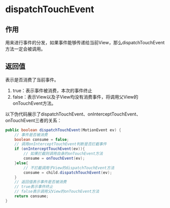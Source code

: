 # dispatchTouchEvent

## 作用
用来进行事件的分发，如果事件能够传递给当前View，那么dispatchTouchEvent方法一定会被调用。

## 返回值
表示是否消费了当前事件。
1. true：表示事件被消费，本次的事件终止
2. false：表示View以及子View均没有消费事件，将调用父View的onTouchEvent方法。

以下伪代码展示了dispatchTouchEvent、onInterceptTouchEvent、onTouchEvent三者的关系：
```java
public boolean dispatchTouchEvent(MotionEvent ev) {
    // 事件是否被消费
    boolean consume = false;
    // 调用onInterceptTouchEvent判断是否拦截事件
    if (onInterceptTouchEvent(ev)){
        // 如果拦截则调用自身的onTouchEvent方法
        consume = onTouchEvent(ev);
    }else{
        // 不拦截调用子View的dispatchTouchEvent方法
        consume = child.dispatchTouchEvent(ev);
    }
    // 返回值表示事件是否被消费
    // true表示事件终止
    // false表示调用父View的onTouchEvent方法
    return consume;
}
```
